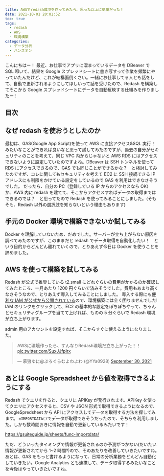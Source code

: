 ```yaml
---
title: AWSでredash環境を作ってみたら、思った以上に簡単だった！
date: 2021-10-01 20:01:52
toc: true
tags:
  - redash
  - AWS
  - 環境構築
categories:
  - データ分析
  - ハンズオン
---
```


こんにちはー！
最近、お仕事でアプリに溜まっているデータを DBeaver で SQL 叩いて、結果を Google スプレッドシートに書き写すって作業を頻繁にやっていたんだけど、これが結構面倒くさい。一緒にお仕事してる人とも話をして、自動で更新されるようにしてほしいって話を受けたので、Redash を構築してそこから Google スプレッドシートにデータを自動反映する仕組みを作りましたー！

## 目次

<!-- toc -->

<!--more-->

## なぜ redash を使おうとしたのか

最初は、GAS(Google App Script)を使って AWS に直接アクセス&SQL 実行！　みたいなことができれば良いなと思って試してみたのですが、過去の自分がセキュリティのことを考えて、同じ VPC 内からじゃないと AWS RDS にはアクセスできないように設定していたのですよね。DBeaver は SSH トンネルを使って RDS にアクセスできるので、GAS でも同じことができるかな？　と検討してみたのですが、コレに関してもセキュリティを考えて EC2 に SSH 接続できる IP アドレスにも制限をかけている設定をしているので GAS を利用はできなさそうでした。
だったら、自分の PC（登録している IP からのアクセスなら OK）か、AWS 内に redash を建てて、そこからアクセスすればデータの取得まではできるのでは？　と思ってたので Redash を使ってみることにしました。(そもそも、Redash 以外の選択肢を知らないという理由もあります)

## 手元の Docker 環境で構築できないか試してみる

Docker を理解していないため、だめでした。サーバーが立ち上がらない原因を調べてみたのですが、このままだと redash でデータ取得を自動化したい！　という目的からどんどん離れていくので、とりあえず今日は Docker を使うことを諦めました。

## AWS を使って構築を試してみる

Redash が公式で推奨している t2.small にどれぐらいの費用がかかるのか確認してみたところ、一月あたり 1200 円ぐらいで済みそうでした。費用もあまり高くなさそうなので、とりあえず導入してみることにしました。
導入する際にも[便利な IAM が公式から公開されている](https://redash.io/help/open-source/setup#aws)ので、環境構築には全く困りませんでした!
IAM のリンクをクリックして、EC2 の基本的な設定をぽちぽちやって、ちゃんとセキュリティグループを当てて上げれば、ものの 5 分ぐらいで Redash 環境が立ち上がります。

admin 用のアカウントを設定すれば、そこからすぐに使えるようになりました。

<blockquote class="twitter-tweet"><p lang="ja" dir="ltr">AWSに環境作ったら、すんなりRedash環境だ立ち上がった！！ <a href="https://t.co/SuxJJfpIrx">pic.twitter.com/SuxJJfpIrx</a></p>&mdash; 慕狼ゆに@ぷろぐらむよわよわ (@YYa0928) <a href="https://twitter.com/YYa0928/status/1443575340169785347?ref_src=twsrc%5Etfw">September 30, 2021</a></blockquote> <script async src="https://platform.twitter.com/widgets.js" charset="utf-8"></script>

## あとは Google Spreadsheet から値を取得できるようにする

Redash でクエリを作ると、クエリに APIKey が発行されます。APIKey を使ってクエリにアクセスすると、CSV や JSON 形式で取得できるようになるので、GoogleSpredsheet から API にアクセスしてデータを取得する方法を探してみます。
`=IMPORTDATA()`でデータが取得できそうだったので、そちらを利用しました。しかも数時間おきに情報を自動で更新しているみたいです！

https://gsuiteguide.jp/sheets/func-importdata/

ただ、どういったタイミングで情報が更新されるのか予測がつかない(だいたい情報が更新されてから 1~2 時間?)ので、そのあたりを改善していきたいですね。
あとは、GAS をもっと書けるようになって、日常の分析業務をどんどん自動化していきたい。Google Analytics とも連携して、データ取得するみたいなことを今後はやっていきたいですね。

